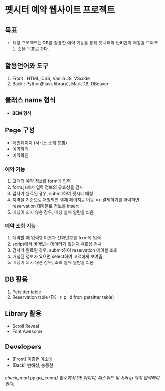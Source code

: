 # 펫시터 예약 웹사이트 프로젝트 

## **목표**
 * 해당 프로젝트는 DB를 활용한 예약 기능을 통해 펫시터와 반려인의 매칭을 도와주는 것을 목표로 한다.


## **활용언어와 도구**
1. Front : HTML, CSS, Vanila JS, VScode
2. Back : Python(Flask library), MariaDB, DBeaver


## **클래스 name 형식**
 * **BEM 형식**

## **Page 구성**
 * 메인페이지 (서비스 소개 포함)
 * 예약하기
 * 예약확인

### **예약 기능**
1. 고객의 예약 정보를 form에 입력 
2. form.js에서 입력 정보의 유효성을 검사
3. 검사가 완료된 경우, submit하여 펫시터 매칭
4. 지역을 기준으로 매칭되면 결제 페이지로 이동 => 결제하기를 클릭하면 reservation 테이블로 정보를 insert 
5. 매칭이 되지 않은 경우, 매칭 실패 알람을 띄움

### **예약 조회 기능**
1. 예약할 때 입력한 이름과 전화번호를 form에 입력
2. script에서 비어있는 데이터가 없는지 유효성 검사
3. 검사가 완료된 경우, submit하여 reservation 테이블 조회
4. 매칭된 정보가 있으면 select하여 고객에게 보여줌
5. 매칭이 되지 않은 경우, 조회 실패 알람을 띄움

## **DB 활용**
1. Petsitter table
2. Reservation table (FK : r_p_id from petsitter table)

## **Library 활용**
 * Scroll Reveal
 * Font Awesome

## **Developers**
 * (Front) 이종현 이소애
 * (Back) 변해성, 송종천

###### check_mod.py get_conn() 함수에서 DB 아이디, 패스워드 및 서버 ip 까지 입력해야한다.